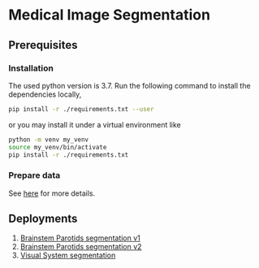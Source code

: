 # Medical Image Segmentation

## Prerequisites

### Installation

The used python version is 3.7. Run the following command to install the dependencies locally,

```bash
pip install -r ./requirements.txt --user
```
or you may install it under a virtual environment like

```bash
python -m venv my_venv
source my_venv/bin/activate
pip install -r ./requirements.txt
```

### Prepare data

See [here](https://github.com/YuanYuYuan/MIDP#prepare-data) for more details.

## Deployments

1. [Brainstem Parotids segmentation v1](https://yuanyuyuan.github.io/MIS/deployments/bs-ptd/)
2. [Brainstem Parotids segmentation v2](https://yuanyuyuan.github.io/MIS/deployments/bs-ptd-v2/)
3. [Visual System segmentation](https://yuanyuyuan.github.io/MIS/deployments/visual-system/)

